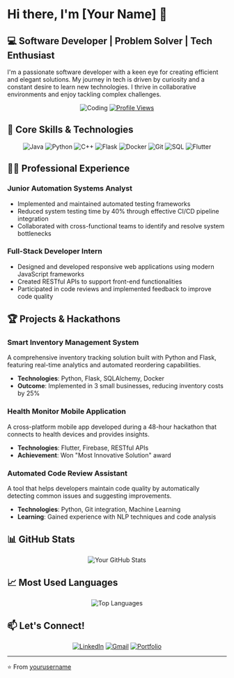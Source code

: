 # Hi there, I'm [Your Name] 👋

## 💻 Software Developer | Problem Solver | Tech Enthusiast

I'm a passionate software developer with a keen eye for creating efficient and elegant solutions. My journey in tech is driven by curiosity and a constant desire to learn new technologies. I thrive in collaborative environments and enjoy tackling complex challenges.

<div align="center">
  
  ![Coding](https://img.shields.io/badge/Status-Coding%20in%20Progress-success)
  [![Profile Views](https://komarev.com/ghpvc/?username=yourusername&color=blue)](https://github.com/yourusername)
  
</div>

## 🚀 Core Skills & Technologies

<div align="center">
  
  ![Java](https://img.shields.io/badge/Java-ED8B00?style=for-the-badge&logo=java&logoColor=white)
  ![Python](https://img.shields.io/badge/Python-3776AB?style=for-the-badge&logo=python&logoColor=white)
  ![C++](https://img.shields.io/badge/C%2B%2B-00599C?style=for-the-badge&logo=c%2B%2B&logoColor=white)
  ![Flask](https://img.shields.io/badge/Flask-000000?style=for-the-badge&logo=flask&logoColor=white)
  ![Docker](https://img.shields.io/badge/Docker-2CA5E0?style=for-the-badge&logo=docker&logoColor=white)
  ![Git](https://img.shields.io/badge/Git-F05032?style=for-the-badge&logo=git&logoColor=white)
  ![SQL](https://img.shields.io/badge/SQL-4479A1?style=for-the-badge&logo=mysql&logoColor=white)
  ![Flutter](https://img.shields.io/badge/Flutter-02569B?style=for-the-badge&logo=flutter&logoColor=white)
  
</div>

## 👨‍💻 Professional Experience

### Junior Automation Systems Analyst
- Implemented and maintained automated testing frameworks
- Reduced system testing time by 40% through effective CI/CD pipeline integration
- Collaborated with cross-functional teams to identify and resolve system bottlenecks

### Full-Stack Developer Intern
- Designed and developed responsive web applications using modern JavaScript frameworks
- Created RESTful APIs to support front-end functionalities
- Participated in code reviews and implemented feedback to improve code quality

## 🏆 Projects & Hackathons

### Smart Inventory Management System
A comprehensive inventory tracking solution built with Python and Flask, featuring real-time analytics and automated reordering capabilities.
- **Technologies**: Python, Flask, SQLAlchemy, Docker
- **Outcome**: Implemented in 3 small businesses, reducing inventory costs by 25%

### Health Monitor Mobile Application
A cross-platform mobile app developed during a 48-hour hackathon that connects to health devices and provides insights.
- **Technologies**: Flutter, Firebase, RESTful APIs
- **Achievement**: Won "Most Innovative Solution" award

### Automated Code Review Assistant
A tool that helps developers maintain code quality by automatically detecting common issues and suggesting improvements.
- **Technologies**: Python, Git integration, Machine Learning
- **Learning**: Gained experience with NLP techniques and code analysis

## 📊 GitHub Stats

<div align="center">
  
  ![Your GitHub Stats](https://github-readme-stats.vercel.app/api?username=yourusername&show_icons=true&theme=radical)
  
</div>

## 📈 Most Used Languages

<div align="center">
  
  ![Top Languages](https://github-readme-stats.vercel.app/api/top-langs/?username=yourusername&layout=compact&theme=radical)
  
</div>

## 📫 Let's Connect!

<div align="center">
  
  [![LinkedIn](https://img.shields.io/badge/LinkedIn-0077B5?style=for-the-badge&logo=linkedin&logoColor=white)](https://linkedin.com/in/yourusername)
  [![Gmail](https://img.shields.io/badge/Gmail-D14836?style=for-the-badge&logo=gmail&logoColor=white)](mailto:your.email@gmail.com)
  [![Portfolio](https://img.shields.io/badge/Portfolio-1E88E5?style=for-the-badge&logo=google-chrome&logoColor=white)](https://yourportfolio.com)
  
</div>

---

⭐️ From [yourusername](https://github.com/yourusername)
